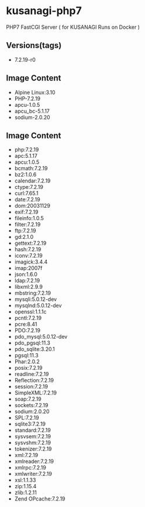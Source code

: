 # kusanagi-php7
PHP7 FastCGI Server ( for KUSANAGI Runs on Docker )

## Versions(tags)
- 7.2.19-r0

## Image Content
- Alpine Linux:3.10
- PHP-7.2.19
- apcu-1.0.5
- apcu_bc-5.1.17
- sodium-2.0.20

## Image Content
- php:7.2.19
- apc:5.1.17
- apcu:1.0.5
- bcmath:7.2.19
- bz2:1.0.6
- calendar:7.2.19
- ctype:7.2.19
- curl:7.65.1
- date:7.2.19
- dom:20031129
- exif:7.2.19
- fileinfo:1.0.5
- filter:7.2.19
- ftp:7.2.19
- gd:2.1.0
- gettext:7.2.19
- hash:7.2.19
- iconv:7.2.19
- imagick:3.4.4
- imap:2007f
- json:1.6.0
- ldap:7.2.19
- libxml:2.9.9
- mbstring:7.2.19
- mysqli:5.0.12-dev
- mysqlnd:5.0.12-dev
- openssl:1.1.1c
- pcntl:7.2.19
- pcre:8.41
- PDO:7.2.19
- pdo_mysql:5.0.12-dev
- pdo_pgsql:11.3
- pdo_sqlite:3.20.1
- pgsql:11.3
- Phar:2.0.2
- posix:7.2.19
- readline:7.2.19
- Reflection:7.2.19
- session:7.2.19
- SimpleXML:7.2.19
- soap:7.2.19
- sockets:7.2.19
- sodium:2.0.20
- SPL:7.2.19
- sqlite3:7.2.19
- standard:7.2.19
- sysvsem:7.2.19
- sysvshm:7.2.19
- tokenizer:7.2.19
- xml:7.2.19
- xmlreader:7.2.19
- xmlrpc:7.2.19
- xmlwriter:7.2.19
- xsl:1.1.33
- zip:1.15.4
- zlib:1.2.11
- Zend OPcache:7.2.19

